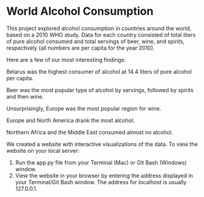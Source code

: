 # World Alcohol Consumption
This project explored alcohol consumption in countries around the world, based on a 2010 WHO study. Data for each country consisted of total liters of pure alcohol consumed and total servings of beer, wine, and spirits, respectively (all numbers are per capita for the year 2010).

Here are a few of our most interesting findings:

Belarus was the highest consumer of alcohol at 14.4 liters of pure alcohol per capita.

Beer was the most popular type of alcohol by servings, followed by spirits and then wine.

Unsurprisingly, Europe was the most popular region for wine.

Europe and North America drank the most alcohol.

Northern Africa and the Middle East consumed almost no alcohol.

We created a website with interactive visualizations of the data. To view the website on your local server:
1. Run the app.py file from your Terminal (Mac) or Git Bash (Windows) window.
2. View the website in your browser by entering the address displayed in your Terminal/Git Bash window. The address for localhost is usually 127.0.0.1.
